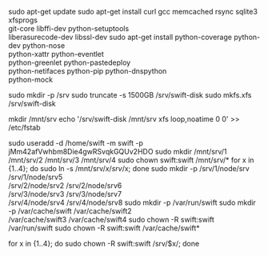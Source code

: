 sudo apt-get update
sudo apt-get install curl gcc memcached rsync sqlite3 xfsprogs \
                     git-core libffi-dev python-setuptools \
                     liberasurecode-dev libssl-dev
sudo apt-get install python-coverage python-dev python-nose \
                     python-xattr python-eventlet \
                     python-greenlet python-pastedeploy \
                     python-netifaces python-pip python-dnspython \
                     python-mock


sudo mkdir -p /srv
sudo truncate -s 1500GB /srv/swift-disk
sudo mkfs.xfs /srv/swift-disk


mkdir /mnt/srv
echo '/srv/swift-disk /mnt/srv xfs loop,noatime 0 0' >> /etc/fstab

sudo useradd -d /home/swift -m swift -p jMm42afVwhbm8Die4gwRSvqkGQUv2HDO
sudo mkdir /mnt/srv/1 /mnt/srv/2 /mnt/srv/3 /mnt/srv/4
sudo chown swift:swift /mnt/srv/*
for x in {1..4}; do sudo ln -s /mnt/srv/$x /srv/$x; done
sudo mkdir -p /srv/1/node/srv /srv/1/node/srv5 \
              /srv/2/node/srv2 /srv/2/node/srv6 \
              /srv/3/node/srv3 /srv/3/node/srv7 \
              /srv/4/node/srv4 /srv/4/node/srv8
sudo mkdir -p /var/run/swift
sudo mkdir -p /var/cache/swift /var/cache/swift2 \
              /var/cache/swift3 /var/cache/swift4
sudo chown -R swift:swift /var/run/swift
sudo chown -R swift:swift /var/cache/swift*

for x in {1..4}; do sudo chown -R swift:swift /srv/$x/; done

